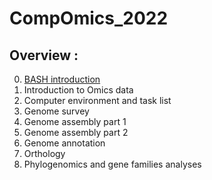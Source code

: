 # CompOmics_2022

## Overview :
0. [BASH introduction](https://github.com/jacopoM28/CompOmics_Tutorship/tree/main/2023/0_Bash)
1. Introduction to Omics data
2. Computer environment and task list
3. Genome survey
4. Genome assembly part 1
5. Genome assembly part 2
6. Genome annotation
7. Orthology
8. Phylogenomics and gene families analyses
